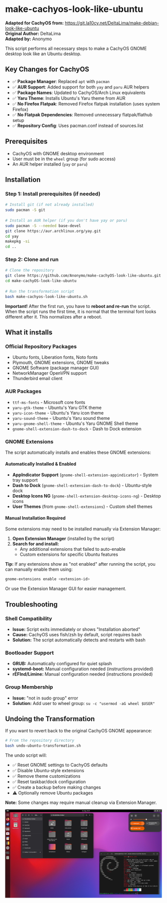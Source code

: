 # make-cachyos-look-like-ubuntu

**Adapted for CachyOS from:** https://git.la10cy.net/DeltaLima/make-debian-look-like-ubuntu  
**Original Author:** DeltaLima  
**Adapted by:** Anonymo

This script performs all necessary steps to make a CachyOS GNOME desktop look like an Ubuntu desktop.

## Key Changes for CachyOS

- ✅ **Package Manager**: Replaced `apt` with `pacman` 
- ✅ **AUR Support**: Added support for both `yay` and `paru` AUR helpers
- ✅ **Package Names**: Updated to CachyOS/Arch Linux equivalents
- ✅ **Yaru Theme**: Installs Ubuntu's Yaru theme from AUR
- ✅ **No Firefox Flatpak**: Removed Firefox flatpak installation (uses system Firefox)
- ✅ **No Flatpak Dependencies**: Removed unnecessary flatpak/flathub setup
- ✅ **Repository Config**: Uses pacman.conf instead of sources.list

## Prerequisites

- CachyOS with GNOME desktop environment
- User must be in the `wheel` group (for sudo access)
- An AUR helper installed (`yay` or `paru`)

## Installation

### Step 1: Install prerequisites (if needed)
```bash
# Install git (if not already installed)
sudo pacman -S git

# Install an AUR helper (if you don't have yay or paru)
sudo pacman -S --needed base-devel
git clone https://aur.archlinux.org/yay.git
cd yay
makepkg -si
cd ..
```

### Step 2: Clone and run
```bash
# Clone the repository
git clone https://github.com/Anonymo/make-cachyOS-look-like-ubuntu.git
cd make-cachyOS-look-like-ubuntu

# Run the transformation script
bash make-cachyos-look-like-ubuntu.sh
```

**Important!** After the first run, you have to **reboot and re-run** the script. 
When the script runs the first time, it is normal that the terminal font looks different after it. This normalizes after a reboot.

## What it installs

### Official Repository Packages
- Ubuntu fonts, Liberation fonts, Noto fonts
- Plymouth, GNOME extensions, GNOME tweaks
- GNOME Software (package manager GUI)
- NetworkManager OpenVPN support
- Thunderbird email client

### AUR Packages
- `ttf-ms-fonts` - Microsoft core fonts
- `yaru-gtk-theme` - Ubuntu's Yaru GTK theme
- `yaru-icon-theme` - Ubuntu's Yaru icon theme  
- `yaru-sound-theme` - Ubuntu's Yaru sound theme
- `yaru-gnome-shell-theme` - Ubuntu's Yaru GNOME Shell theme
- `gnome-shell-extension-dash-to-dock` - Dash to Dock extension

### GNOME Extensions

The script automatically installs and enables these GNOME extensions:

#### Automatically Installed & Enabled
- **AppIndicator Support** (`gnome-shell-extension-appindicator`) - System tray support
- **Dash to Dock** (`gnome-shell-extension-dash-to-dock`) - Ubuntu-style dock
- **Desktop Icons NG** (`gnome-shell-extension-desktop-icons-ng`) - Desktop icons
- **User Themes** (from `gnome-shell-extensions`) - Custom shell themes

#### Manual Installation Required

Some extensions may need to be installed manually via Extension Manager:

1. **Open Extension Manager** (installed by the script)
2. **Search for and install:**
   - Any additional extensions that failed to auto-enable
   - Custom extensions for specific Ubuntu features

**Tip:** If any extensions show as "not enabled" after running the script, you can manually enable them using:
```bash
gnome-extensions enable <extension-id>
```

Or use the Extension Manager GUI for easier management.

## Troubleshooting

### Shell Compatibility
- **Issue:** Script exits immediately or shows "Installation aborted"
- **Cause:** CachyOS uses fish/zsh by default, script requires bash
- **Solution:** The script automatically detects and restarts with bash

### Bootloader Support
- **GRUB:** Automatically configured for quiet splash
- **systemd-boot:** Manual configuration needed (instructions provided)
- **rEFInd/Limine:** Manual configuration needed (instructions provided)

### Group Membership
- **Issue:** "not in sudo group" error
- **Solution:** Add user to wheel group: `su -c "usermod -aG wheel $USER"`

## Undoing the Transformation

If you want to revert back to the original CachyOS GNOME appearance:

```bash
# From the repository directory
bash undo-ubuntu-transformation.sh
```

The undo script will:
- ✅ Reset GNOME settings to CachyOS defaults
- ✅ Disable Ubuntu-style extensions  
- ✅ Remove theme customizations
- ✅ Reset taskbar/dock configuration
- ✅ Create a backup before making changes
- ⚠️ Optionally remove Ubuntu packages

**Note:** Some changes may require manual cleanup via Extension Manager.

![Ubuntuish CachyOS GNOME Desktop](screenshot/screenshot1.png "Ubuntuish CachyOS GNOME Desktop")
